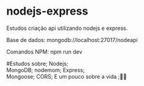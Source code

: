 # nodejs-express

Estudos criação api utilizando nodejs e express.

Base de dados: mongodb://localhost:27017/nodeapi

Comandos NPM: npm run dev


#Estudos sobre;
  Nodejs;  
  MongoDB;
  nodemom;
  Express;  
  Mongoose;
  CORS;
  E um pouco sobre a vida ;🤣🤣
  

